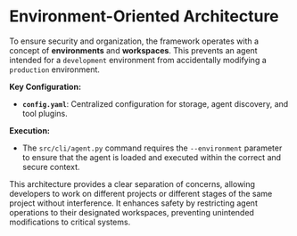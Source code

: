 # Environment-Oriented Architecture

To ensure security and organization, the framework operates with a concept of **environments** and **workspaces**. This prevents an agent intended for a `development` environment from accidentally modifying a `production` environment.

**Key Configuration:**
- **`config.yaml`**: Centralized configuration for storage, agent discovery, and tool plugins.

**Execution:**
- The `src/cli/agent.py` command requires the `--environment` parameter to ensure that the agent is loaded and executed within the correct and secure context.

This architecture provides a clear separation of concerns, allowing developers to work on different projects or different stages of the same project without interference. It enhances safety by restricting agent operations to their designated workspaces, preventing unintended modifications to critical systems.
